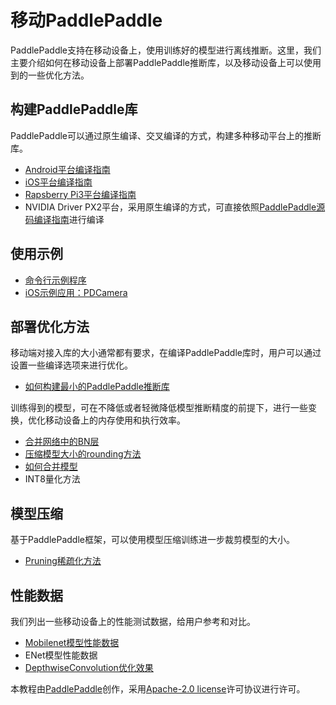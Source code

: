 # 移动PaddlePaddle

PaddlePaddle支持在移动设备上，使用训练好的模型进行离线推断。这里，我们主要介绍如何在移动设备上部署PaddlePaddle推断库，以及移动设备上可以使用到的一些优化方法。

## 构建PaddlePaddle库
PaddlePaddle可以通过原生编译、交叉编译的方式，构建多种移动平台上的推断库。

- [Android平台编译指南](https://github.com/PaddlePaddle/Paddle/blob/develop/doc/mobile/cross_compiling_for_android_cn.md)
- [iOS平台编译指南](https://github.com/PaddlePaddle/Paddle/blob/develop/doc/mobile/cross_compiling_for_ios_cn.md)
- [Rapsberry Pi3平台编译指南](https://github.com/PaddlePaddle/Paddle/blob/develop/doc/mobile/cross_compiling_for_raspberry_cn.md)
- NVIDIA Driver PX2平台，采用原生编译的方式，可直接依照[PaddlePaddle源码编译指南](https://github.com/PaddlePaddle/Paddle/blob/develop/doc/v2/build_and_install/build_from_source_cn.rst)进行编译

## 使用示例

- [命令行示例程序](./benchmark/tool/C/README.cn.md)
- [iOS示例应用：PDCamera](./Demo/iOS/AICamera/README.cn.md)

## 部署优化方法
移动端对接入库的大小通常都有要求，在编译PaddlePaddle库时，用户可以通过设置一些编译选项来进行优化。

- [如何构建最小的PaddlePaddle推断库](./deployment/library/build_for_minimum_size.md)

训练得到的模型，可在不降低或者轻微降低模型推断精度的前提下，进行一些变换，优化移动设备上的内存使用和执行效率。

- [合并网络中的BN层](./deployment/model/merge_batch_normalization/README.md)
- [压缩模型大小的rounding方法](./deployment/model/rounding/README.md)
- [如何合并模型](./deployment/model/merge_config_parameters/README.cn.md)
- INT8量化方法

## 模型压缩
基于PaddlePaddle框架，可以使用模型压缩训练进一步裁剪模型的大小。

- [Pruning稀疏化方法](./model_compression/pruning/README.md)

## 性能数据
我们列出一些移动设备上的性能测试数据，给用户参考和对比。

- [Mobilenet模型性能数据](./benchmark/README.md)
- ENet模型性能数据
- [DepthwiseConvolution优化效果](https://github.com/hedaoyuan/Function/blob/master/src/conv/README.md)

本教程由[PaddlePaddle](https://github.com/PaddlePaddle/Paddle)创作，采用[Apache-2.0 license](LICENSE)许可协议进行许可。

